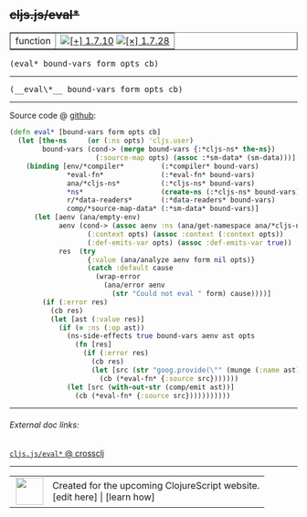 ## ~~cljs.js/eval\*~~



 <table border="1">
<tr>
<td>function</td>
<td><a href="https://github.com/cljsinfo/cljs-api-docs/tree/1.7.10"><img valign="middle" alt="[+] 1.7.10" title="Added in 1.7.10" src="https://img.shields.io/badge/+-1.7.10-lightgrey.svg"></a> <a href="https://github.com/cljsinfo/cljs-api-docs/tree/1.7.28"><img valign="middle" alt="[×] 1.7.28" title="Removed in 1.7.28" src="https://img.shields.io/badge/×-1.7.28-red.svg"></a> </td>
</tr>
</table>

<samp>(eval\* bound-vars form opts cb)</samp><br>

---

 <samp>
(__eval\*__ bound-vars form opts cb)<br>
</samp>

---







Source code @ [github]():

```clj
(defn eval* [bound-vars form opts cb]
  (let [the-ns     (or (:ns opts) 'cljs.user)
        bound-vars (cond-> (merge bound-vars {:*cljs-ns* the-ns})
                     (:source-map opts) (assoc :*sm-data* (sm-data)))]
    (binding [env/*compiler*         (:*compiler* bound-vars)
              *eval-fn*              (:*eval-fn* bound-vars)
              ana/*cljs-ns*          (:*cljs-ns* bound-vars)
              *ns*                   (create-ns (:*cljs-ns* bound-vars))
              r/*data-readers*       (:*data-readers* bound-vars)
              comp/*source-map-data* (:*sm-data* bound-vars)]
      (let [aenv (ana/empty-env)
            aenv (cond-> (assoc aenv :ns (ana/get-namespace ana/*cljs-ns*))
                   (:context opts) (assoc :context (:context opts))
                   (:def-emits-var opts) (assoc :def-emits-var true))
            res  (try
                   {:value (ana/analyze aenv form nil opts)}
                   (catch :default cause
                     (wrap-error
                       (ana/error aenv
                         (str "Could not eval " form) cause))))]
        (if (:error res)
          (cb res)
          (let [ast (:value res)]
            (if (= :ns (:op ast))
              (ns-side-effects true bound-vars aenv ast opts
                (fn [res]
                  (if (:error res)
                    (cb res)
                    (let [src (str "goog.provide(\"" (munge (:name ast)) "\")")]
                      (cb (*eval-fn* {:source src}))))))
              (let [src (with-out-str (comp/emit ast))]
                (cb (*eval-fn* {:source src}))))))))))
```

<!--
Repo - tag - source tree - lines:

 <pre>

</pre>

-->

---



###### External doc links:

[`cljs.js/eval*` @ crossclj](http://crossclj.info/fun/cljs.js.cljs/eval*.html)<br>

---

 <table>
<tr><td>
<img valign="middle" align="right" width="48px" src="http://i.imgur.com/Hi20huC.png">
</td><td>
Created for the upcoming ClojureScript website.<br>
[edit here] | [learn how]
</td></tr></table>

[edit here]:https://github.com/cljsinfo/cljs-api-docs/blob/master/cljsdoc/cljs.js/evalSTAR.cljsdoc
[learn how]:https://github.com/cljsinfo/cljs-api-docs/wiki/cljsdoc-files

<!--

This information was too distracting to show to readers, but I'll leave it
commented here since it is helpful to:

- pretty-print the data used to generate this document
- and show how to retrieve that data



The API data for this symbol:

```clj
{:ns "cljs.js",
 :name "eval*",
 :signature ["[bound-vars form opts cb]"],
 :history [["+" "1.7.10"] ["-" "1.7.28"]],
 :type "function",
 :full-name-encode "cljs.js/evalSTAR",
 :source {:code "(defn eval* [bound-vars form opts cb]\n  (let [the-ns     (or (:ns opts) 'cljs.user)\n        bound-vars (cond-> (merge bound-vars {:*cljs-ns* the-ns})\n                     (:source-map opts) (assoc :*sm-data* (sm-data)))]\n    (binding [env/*compiler*         (:*compiler* bound-vars)\n              *eval-fn*              (:*eval-fn* bound-vars)\n              ana/*cljs-ns*          (:*cljs-ns* bound-vars)\n              *ns*                   (create-ns (:*cljs-ns* bound-vars))\n              r/*data-readers*       (:*data-readers* bound-vars)\n              comp/*source-map-data* (:*sm-data* bound-vars)]\n      (let [aenv (ana/empty-env)\n            aenv (cond-> (assoc aenv :ns (ana/get-namespace ana/*cljs-ns*))\n                   (:context opts) (assoc :context (:context opts))\n                   (:def-emits-var opts) (assoc :def-emits-var true))\n            res  (try\n                   {:value (ana/analyze aenv form nil opts)}\n                   (catch :default cause\n                     (wrap-error\n                       (ana/error aenv\n                         (str \"Could not eval \" form) cause))))]\n        (if (:error res)\n          (cb res)\n          (let [ast (:value res)]\n            (if (= :ns (:op ast))\n              (ns-side-effects true bound-vars aenv ast opts\n                (fn [res]\n                  (if (:error res)\n                    (cb res)\n                    (let [src (str \"goog.provide(\\\"\" (munge (:name ast)) \"\\\")\")]\n                      (cb (*eval-fn* {:source src}))))))\n              (let [src (with-out-str (comp/emit ast))]\n                (cb (*eval-fn* {:source src}))))))))))",
          :title "Source code",
          :repo "clojurescript",
          :tag "r1.7.10",
          :filename "src/main/cljs/cljs/js.cljs",
          :lines [464 495]},
 :usage ["(eval* bound-vars form opts cb)"],
 :full-name "cljs.js/eval*",
 :removed {:in "1.7.28", :last-seen "1.7.10"}}

```

Retrieve the API data for this symbol:

```clj
;; from Clojure REPL
(require '[clojure.edn :as edn])
(-> (slurp "https://raw.githubusercontent.com/cljsinfo/cljs-api-docs/catalog/cljs-api.edn")
    (edn/read-string)
    (get-in [:symbols "cljs.js/eval*"]))
```

-->
